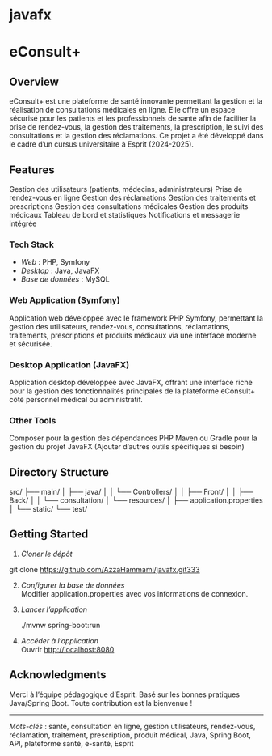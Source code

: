 # javafx
# eConsult+

## Overview

eConsult+ est une plateforme de santé innovante permettant la gestion et la réalisation de consultations médicales en ligne. Elle offre un espace sécurisé pour les patients et les professionnels de santé afin de faciliter la prise de rendez-vous, la gestion des traitements, la prescription, le suivi des consultations et la gestion des réclamations. Ce projet a été développé dans le cadre d’un cursus universitaire à Esprit (2024-2025).

## Features

Gestion des utilisateurs (patients, médecins, administrateurs)
Prise de rendez-vous en ligne
Gestion des réclamations
Gestion des traitements et prescriptions
Gestion des consultations médicales
Gestion des produits médicaux
Tableau de bord et statistiques
Notifications et messagerie intégrée


### Tech Stack

- *Web* : PHP, Symfony
- *Desktop* : Java, JavaFX
- *Base de données* : MySQL

### Web Application (Symfony)

Application web développée avec le framework PHP Symfony, permettant la gestion des utilisateurs, rendez-vous, consultations, réclamations, traitements, prescriptions et produits médicaux via une interface moderne et sécurisée.


### Desktop Application (JavaFX)

Application desktop développée avec JavaFX, offrant une interface riche pour la gestion des fonctionnalités principales de la plateforme eConsult+ côté personnel médical ou administratif.


### Other Tools

Composer pour la gestion des dépendances PHP
Maven ou Gradle pour la gestion du projet JavaFX
(Ajouter d’autres outils spécifiques si besoin)


## Directory Structure

src/
├── main/
│   ├── java/
│   │   └── Controllers/
│   │       ├── Front/
│   │       ├── Back/
│   │       └── consultation/
│   └── resources/
│       ├── application.properties
│       └── static/
└── test/

## Getting Started

1. *Cloner le dépôt*
   
git clone https://github.com/AzzaHammami/javafx.git333
   
2. *Configurer la base de données*  
   Modifier application.properties avec vos informations de connexion.

3. *Lancer l’application*
   
   ./mvnw spring-boot:run
   

4. *Accéder à l’application*  
   Ouvrir [http://localhost:8080](http://localhost:8000)

## Acknowledgments

Merci à l’équipe pédagogique d’Esprit.
Basé sur les bonnes pratiques Java/Spring Boot.
Toute contribution est la bienvenue !


---

*Mots-clés* : santé, consultation en ligne, gestion utilisateurs, rendez-vous, réclamation, traitement, prescription, produit médical, Java, Spring Boot, API, plateforme santé, e-santé, Esprit

